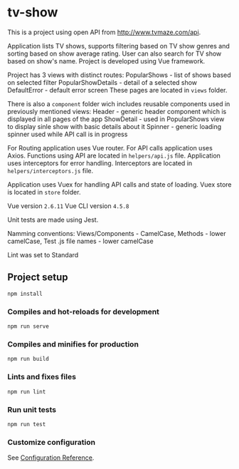 # tv-show

This is a project using open API from http://www.tvmaze.com/api.

Application lists TV shows, supports filtering based on TV show genres and sorting based on show average rating.
User can also search for TV show based on show's name. Project is developed using Vue framework.

Project has 3 views with distinct routes:
PopularShows - list of shows based on selected filter
PopularShowDetails - detail of a selected show
DefaultError - default error screen
These pages are located in `views` folder.

There is also a `component` folder wich includes reusable components used in previously mentioned views:
Header - generic header component which is displayed in all pages of the app
ShowDetail - used in PopularShows view to display sinle show with basic details about it
Spinner - generic loading spinner used while API call is in progress

For Routing application uses Vue router.
For API calls application uses Axios. Functions using API are located in `helpers/api.js` file.
Application uses interceptors for error handling. Interceptors are located in `helpers/interceptors.js` file.

Application uses Vuex for handling API calls and state of loading. Vuex store is located in `store` folder.

Vue version `2.6.11`
Vue CLI version `4.5.8`

Unit tests are made using Jest.

Namming conventions:
Views/Components - CamelCase,
Methods - lower camelCase,
Test .js file names - lower camelCase

Lint was set to Standard

## Project setup

```
npm install
```

### Compiles and hot-reloads for development

```
npm run serve
```

### Compiles and minifies for production

```
npm run build
```

### Lints and fixes files

```
npm run lint
```

### Run unit tests

```
npm run test
```

### Customize configuration

See [Configuration Reference](https://cli.vuejs.org/config/).

